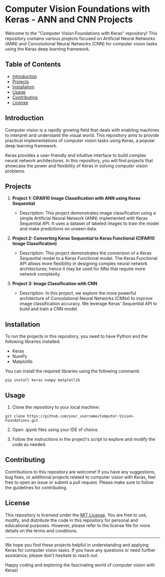 # Computer Vision Foundations with Keras - ANN and CNN Projects

Welcome to the "Computer Vision Foundations with Keras" repository! This repository contains various projects focused on Artificial Neural Networks (ANN) and Convolutional Neural Networks (CNN) for computer vision tasks using the Keras deep learning framework.

## Table of Contents

- [Introduction](#introduction)
- [Projects](#projects)
- [Installation](#installation)
- [Usage](#usage)
- [Contributing](#contributing)
- [License](#license)

## Introduction

Computer vision is a rapidly growing field that deals with enabling machines to interpret and understand the visual world. This repository aims to provide practical implementations of computer vision tasks using Keras, a popular deep learning framework.

Keras provides a user-friendly and intuitive interface to build complex neural network architectures. In this repository, you will find projects that showcase the power and flexibility of Keras in solving computer vision problems.

## Projects

1. **Project 1: CIFAR10 Image Classification with ANN using Keras Sequential**
   - Description: This project demonstrates image classification using a simple Artificial Neural Network (ANN) implemented with Keras Sequential API. It uses a dataset of labeled images to train the model and make predictions on unseen data.

2. **Project 2: Converting Keras Sequential to Keras Functional (CIFAR10 Image Classification)**
   - Description: This project demonstrates the conversion of a Keras Sequential model to a Keras Functional model. The Keras Functional API allows more flexibility in designing complex neural network architectures; hence it may be used for NNs that require more network complexity.

3. **Project 3: Image Classification with CNN**
   - Description: In this project, we explore the more powerful architecture of Convolutional Neural Networks (CNNs) to improve image classification accuracy. We leverage Keras' Sequential API to build and train a CNN model.



## Installation

To run the projects in this repository, you need to have Python and the following libraries installed:

- Keras
- NumPy
- Matplotlib

You can install the required libraries using the following command:

```
pip install keras numpy matplotlib 
```

## Usage

1. Clone the repository to your local machine:

```
git clone https://github.com/your_username/Computer-Vision-Foundations.git
```


2. Open .ipynb files using your IDE of choice.



3. Follow the instructions in the project's script to explore and modify the code as needed.

## Contributing

Contributions to this repository are welcome! If you have any suggestions, bug fixes, or additional projects related to computer vision with Keras, feel free to open an issue or submit a pull request. Please make sure to follow the guidelines for contributing.

## License

This repository is licensed under the [MIT License](LICENSE). You are free to use, modify, and distribute the code in this repository for personal and educational purposes. However, please refer to the license file for more details on the terms and conditions.

---

We hope you find these projects helpful in understanding and applying Keras for computer vision tasks. If you have any questions or need further assistance, please don't hesitate to reach out.

Happy coding and exploring the fascinating world of computer vision with Keras!
